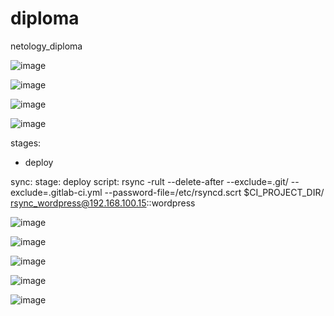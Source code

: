# diploma
netology_diploma


![image](https://user-images.githubusercontent.com/60869933/197367658-50bf07e3-5410-48d4-8d8e-5df268f4b69c.png)

![image](https://user-images.githubusercontent.com/60869933/197367663-9b1e24ac-4a07-438a-adcf-52424016011f.png)

![image](https://user-images.githubusercontent.com/60869933/197425630-f3a37b94-f9ff-41a8-a5b6-84a52be94c2c.png)

![image](https://user-images.githubusercontent.com/60869933/197425643-1c1892d0-e8bb-4ced-ac2a-78c6c2186e28.png)


stages:
  - deploy

sync:
  stage: deploy
  script: rsync -rult --delete-after --exclude=.git/ --exclude=.gitlab-ci.yml --password-file=/etc/rsyncd.scrt $CI_PROJECT_DIR/ rsync_wordpress@192.168.100.15::wordpress

![image](https://user-images.githubusercontent.com/60869933/197615112-796308fc-d6a0-4142-a706-4aa40c0d2016.png)

![image](https://user-images.githubusercontent.com/60869933/197616529-2cb07e33-164e-42be-8b3a-96da73c02e45.png)


![image](https://user-images.githubusercontent.com/60869933/197627195-0ea43cd5-d0d8-45c1-8651-8f644714ecd5.png)

![image](https://user-images.githubusercontent.com/60869933/197627261-201a37e9-98d8-41f3-bd19-e7219301898d.png)

![image](https://user-images.githubusercontent.com/60869933/197627376-4a4d6c37-131d-48b3-a8fe-44f0aa159b19.png)
